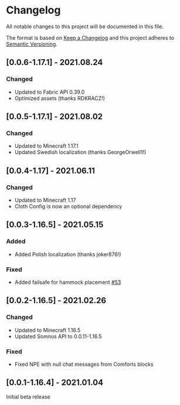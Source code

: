# Changelog
All notable changes to this project will be documented in this file.

The format is based on [Keep a Changelog](http://keepachangelog.com/en/1.0.0/) and this project adheres to [Semantic Versioning](http://semver.org/spec/v2.0.0.html).

## [0.0.6-1.17.1] - 2021.08.24
### Changed
- Updated to Fabric API 0.39.0
- Optimized assets (thanks RDKRACZ!)

## [0.0.5-1.17.1] - 2021.08.02
### Changed
- Updated to Minecraft 1.17.1
- Updated Swedish localization (thanks GeorgeOrwell1!)

## [0.0.4-1.17] - 2021.06.11
### Changed
- Updated to Minecraft 1.17
- Cloth Config is now an optional dependency

## [0.0.3-1.16.5] - 2021.05.15
### Added
- Added Polish localization (thanks joker876!)
### Fixed
- Added failsafe for hammock placement [#53](https://github.com/TheIllusiveC4/Comforts/issues/53)

## [0.0.2-1.16.5] - 2021.02.26
### Changed
- Updated to Minecraft 1.16.5
- Updated Somnus API to 0.0.11-1.16.5
### Fixed
- Fixed NPE with null chat messages from Comforts blocks

## [0.0.1-1.16.4] - 2021.01.04
Initial beta release